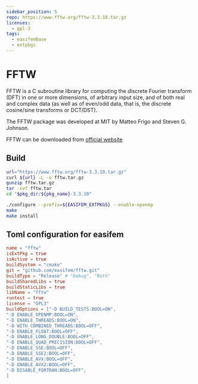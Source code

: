 ```yaml
---
sidebar_position: 5
repo: https://www.fftw.org/fftw-3.3.10.tar.gz
licenses:
  - gpl-3
tags:
  - easifemBase
  - extpkgs
---
```



# FFTW

FFTW is a C subroutine library for computing the discrete Fourier transform (DFT) in one or more dimensions, of arbitrary input size, and of both real and complex data (as well as of even/odd data, that is, the discrete cosine/sine transforms or DCT/DST).

The FFTW package was developed at MIT by Matteo Frigo and Steven G. Johnson.

FFTW can be downloaded from [official website](https://www.fftw.org/fftw-3.3.10.tar.gz)

## Build

```bash
url="https://www.fftw.org/fftw-3.3.10.tar.gz"
curl ${url} -L -o fftw.tar.gz
gunzip fftw.tar.gz
tar -xvf fftw.tar
cd "$pkg_dir/${pkg_name}-3.3.10"

./configure --prefix=${EASIFEM_EXTPKGS} --enable-openmp
make
make install
```

## Toml configuration for easifem

```toml
name = "fftw"
isExtPkg = true
isActive = true
buildSystem = "cmake"
git = "github.com/easifem/fftw.git"
buildType = "Release" # "Debug", "Both"
buildSharedLibs = true
buildStaticLibs = true
libName = "fftw"
runtest = true
license = "GPL3"
buildOptions = ["-D BUILD_TESTS:BOOL=ON",
"-D ENABLE_OPENMP:BOOL=ON",
"-D ENABLE_THREADS:BOOL=ON",
"-D WITH_COMBINED_THREADS:BOOL=OFF",
"-D ENABLE_FLOAT:BOOL=OFF",
"-D ENABLE_LONG_DOUBLE:BOOL=OFF",
"-D ENABLE_QUAD_PRECISION:BOOL=OFF",
"-D ENABLE_SSE:BOOL=OFF",
"-D ENABLE_SSE2:BOOL=OFF",
"-D ENABLE_AVX:BOOL=OFF",
"-D ENABLE_AVX2:BOOL=OFF",
"-D DISABLE_FORTRAN:BOOL=OFF",
]
```
